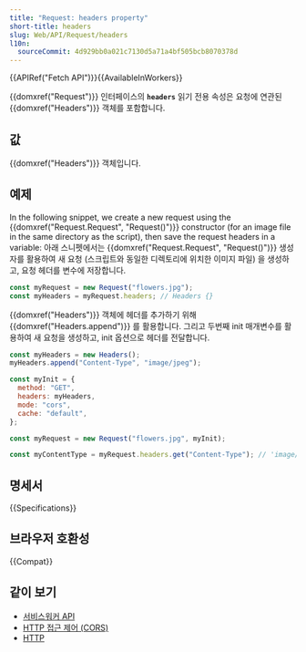 ```yaml
---
title: "Request: headers property"
short-title: headers
slug: Web/API/Request/headers
l10n:
  sourceCommit: 4d929bb0a021c7130d5a71a4bf505bcb8070378d
---
```


{{APIRef("Fetch API")}}{{AvailableInWorkers}}

{{domxref("Request")}} 인터페이스의 **`headers`** 읽기 전용 속성은 요청에 연관된 {{domxref("Headers")}} 객체를 포함합니다.

## 값

{{domxref("Headers")}} 객체입니다.

## 예제

In the following snippet, we create a new request using the
{{domxref("Request.Request", "Request()")}} constructor (for an image file in the same directory as
the script), then save the request headers in a variable:
아래 스니펫에서는 {{domxref("Request.Request", "Request()")}} 생성자를 활용하여 새 요청 (스크립트와 동일한 디렉토리에 위치한 이미지 파일) 을 생성하고, 요청 헤더를 변수에 저장합니다.

```js
const myRequest = new Request("flowers.jpg");
const myHeaders = myRequest.headers; // Headers {}
```

{{domxref("Headers")}} 객체에 헤더를 추가하기 위해 {{domxref("Headers.append")}} 를 활용합니다. 그리고 두번째 init 매개변수를 활용하여 새 요청을 생성하고, init 옵션으로 헤더를 전달합니다.

```js
const myHeaders = new Headers();
myHeaders.append("Content-Type", "image/jpeg");

const myInit = {
  method: "GET",
  headers: myHeaders,
  mode: "cors",
  cache: "default",
};

const myRequest = new Request("flowers.jpg", myInit);

const myContentType = myRequest.headers.get("Content-Type"); // 'image/jpeg' 를 반환합니다.
```

## 명세서

{{Specifications}}

## 브라우저 호환성

{{Compat}}

## 같이 보기

- [서비스워커 API](/ko/docs/Web/API/Service_Worker_API)
- [HTTP 접근 제어 (CORS)](/ko/docs/Web/HTTP/Guides/CORS)
- [HTTP](/ko/docs/Web/HTTP)
